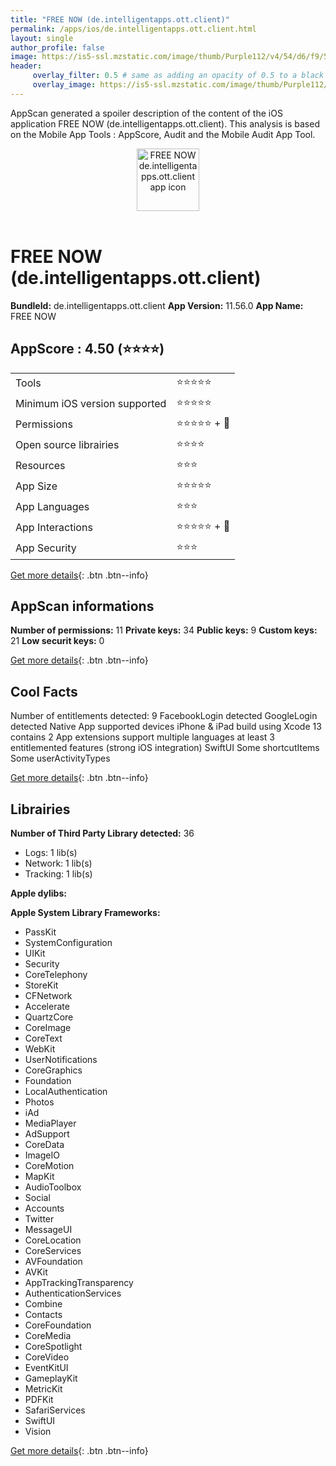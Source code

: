 ```yaml
---
title: "FREE NOW (de.intelligentapps.ott.client)"
permalink: /apps/ios/de.intelligentapps.ott.client.html
layout: single
author_profile: false
image: https://is5-ssl.mzstatic.com/image/thumb/Purple112/v4/54/d6/f9/54d6f9b5-1353-8cbd-750b-12b22a223697/AppIcon-Release-1x_U007emarketing-0-7-0-85-220.png/512x512bb.jpg
header: 
     overlay_filter: 0.5 # same as adding an opacity of 0.5 to a black background
     overlay_image: https://is5-ssl.mzstatic.com/image/thumb/Purple112/v4/54/d6/f9/54d6f9b5-1353-8cbd-750b-12b22a223697/AppIcon-Release-1x_U007emarketing-0-7-0-85-220.png/512x512bb.jpg
---
```

AppScan generated a spoiler description of the content of the iOS application FREE NOW (de.intelligentapps.ott.client). This analysis is based on the Mobile App Tools : AppScore, Audit and the Mobile Audit App Tool.

  
  
<div style="text-align: center;"><img src="https://is5-ssl.mzstatic.com/image/thumb/Purple112/v4/54/d6/f9/54d6f9b5-1353-8cbd-750b-12b22a223697/AppIcon-Release-1x_U007emarketing-0-7-0-85-220.png/512x512bb.jpg" width="100" height="100" alt="FREE NOW de.intelligentapps.ott.client app icon"></div></br>
  
# FREE NOW (de.intelligentapps.ott.client)

**BundleId:** de.intelligentapps.ott.client
**App Version:** 11.56.0
**App Name:** FREE NOW


## AppScore : 4.50 (⭐️⭐️⭐️⭐️) 

<table>
<tr><td> Tools </td><td> ⭐️⭐️⭐️⭐️⭐️ </td></tr>
<tr><td> Minimum iOS version supported </td><td> ⭐️⭐️⭐️⭐️⭐️ </td></tr>
<tr><td> Permissions </td><td> ⭐️⭐️⭐️⭐️⭐️ + 🌟 </td></tr>
<tr><td> Open source librairies </td><td> ⭐️⭐️⭐️⭐️ </td></tr>
<tr><td> Resources </td><td> ⭐️⭐️⭐️ </td></tr>
<tr><td> App Size </td><td> ⭐️⭐️⭐️⭐️⭐️ </td></tr>
<tr><td> App Languages </td><td> ⭐️⭐️⭐️ </td></tr>
<tr><td> App Interactions </td><td> ⭐️⭐️⭐️⭐️⭐️ + 🌟 </td></tr>
<tr><td> App Security </td><td> ⭐️⭐️⭐️ </td></tr>
</table>

[Get more details](/pricing.html){: .btn .btn--info}  
  
## AppScan informations 

**Number of permissions:** 11
**Private keys:** 34
**Public keys:** 9
**Custom keys:** 21
**Low securit keys:** 0
  
[Get more details](/pricing.html){: .btn .btn--info}

## Cool Facts

Number of entitlements detected: 9
FacebookLogin detected
GoogleLogin detected
Native App
supported devices iPhone & iPad
build using Xcode 13
contains 2 App extensions
support multiple languages
at least 3 entitlemented features (strong iOS integration)
SwiftUI
Some shortcutItems 
Some userActivityTypes
  
[Get more details](/pricing.html){: .btn .btn--info}

## Librairies 
**Number of Third Party Library detected:** 36
- Logs: 1 lib(s)
- Network: 1 lib(s)
- Tracking: 1 lib(s)

**Apple dylibs:**


**Apple System Library Frameworks:**
- PassKit
- SystemConfiguration
- UIKit
- Security
- CoreTelephony
- StoreKit
- CFNetwork
- Accelerate
- QuartzCore
- CoreImage
- CoreText
- WebKit
- UserNotifications
- CoreGraphics
- Foundation
- LocalAuthentication
- Photos
- iAd
- MediaPlayer
- AdSupport
- CoreData
- ImageIO
- CoreMotion
- MapKit
- AudioToolbox
- Social
- Accounts
- Twitter
- MessageUI
- CoreLocation
- CoreServices
- AVFoundation
- AVKit
- AppTrackingTransparency
- AuthenticationServices
- Combine
- Contacts
- CoreFoundation
- CoreMedia
- CoreSpotlight
- CoreVideo
- EventKitUI
- GameplayKit
- MetricKit
- PDFKit
- SafariServices
- SwiftUI
- Vision


  
[Get more details](/pricing.html){: .btn .btn--info}

